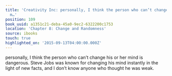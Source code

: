 ```yaml
---
title: 'Creativity Inc: personally, I think the person who can’t change his or her
  m…'
position: 109
book_uuid: a1351c21-deba-45a0-9ec2-6322200c1753
location: 'Chapter 8: Change and Randomness'
source: ibooks
touch: true
highlighted_on: '2015-09-13T04:00:00.000Z'
---
```


personally, I think the person who can’t change his or her mind is dangerous. Steve Jobs was known for changing his mind instantly in the light of new facts, and I don’t know anyone who thought he was weak.
